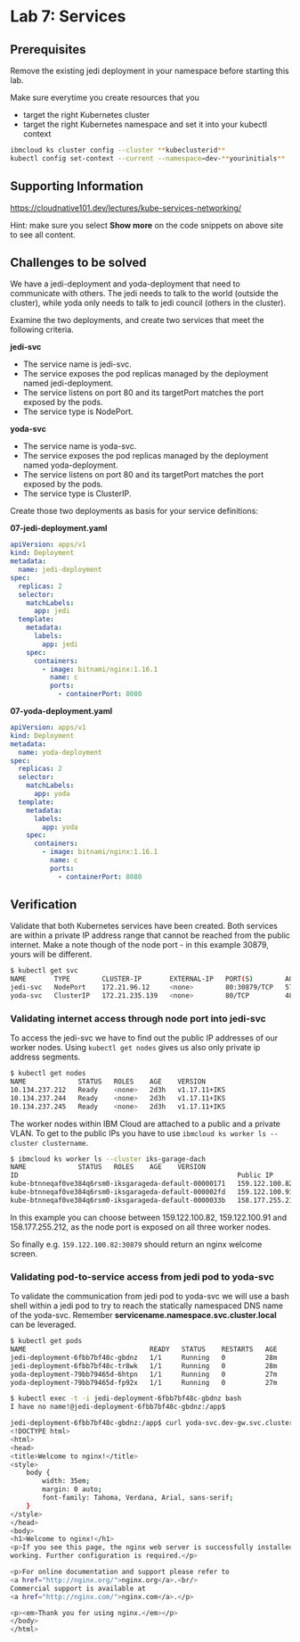 # Lab 7: Services

## Prerequisites

Remove the existing jedi deployment in your namespace before starting this lab.

Make sure everytime you create resources that you

- target the right Kubernetes cluster
- target the right Kubernetes namespace and set it into your kubectl context

```bash
ibmcloud ks cluster config --cluster **kubeclusterid**
kubectl config set-context --current --namespace=dev-**yourinitials**
```

## Supporting Information

https://cloudnative101.dev/lectures/kube-services-networking/

Hint: make sure you select **Show more** on the code snippets on above site to see all content.

## Challenges to be solved

We have a jedi-deployment and yoda-deployment that need to communicate with others. The jedi needs to talk to the world (outside the cluster), while yoda only needs to talk to jedi council (others in the cluster).

Examine the two deployments, and create two services that meet the following criteria.

**jedi-svc**

- The service name is jedi-svc.
- The service exposes the pod replicas managed by the deployment named jedi-deployment.
- The service listens on port 80 and its targetPort matches the port exposed by the pods.
- The service type is NodePort.

**yoda-svc**

- The service name is yoda-svc.
- The service exposes the pod replicas managed by the deployment named yoda-deployment.
- The service listens on port 80 and its targetPort matches the port exposed by the pods.
- The service type is ClusterIP.

Create those two deployments as basis for your service definitions:

**07-jedi-deployment.yaml**

```yaml
apiVersion: apps/v1
kind: Deployment
metadata:
  name: jedi-deployment
spec:
  replicas: 2
  selector:
    matchLabels:
      app: jedi
  template:
    metadata:
      labels:
        app: jedi
    spec:
      containers:
        - image: bitnami/nginx:1.16.1
          name: c
          ports:
            - containerPort: 8080
```

**07-yoda-deployment.yaml**

```yaml
apiVersion: apps/v1
kind: Deployment
metadata:
  name: yoda-deployment
spec:
  replicas: 2
  selector:
    matchLabels:
      app: yoda
  template:
    metadata:
      labels:
        app: yoda
    spec:
      containers:
        - image: bitnami/nginx:1.16.1
          name: c
          ports:
            - containerPort: 8080
```

## Verification

Validate that both Kubernetes services have been created. Both services are within a private IP address range that cannot be reached from the public internet.
Make a note though of the node port - in this example 30879, yours will be different.

```bash
$ kubectl get svc
NAME       TYPE        CLUSTER-IP       EXTERNAL-IP   PORT(S)        AGE
jedi-svc   NodePort    172.21.96.12     <none>        80:30879/TCP   57s
yoda-svc   ClusterIP   172.21.235.139   <none>        80/TCP         48s
```

### Validating internet access through node port into jedi-svc

To access the jedi-svc we have to find out the public IP addresses of our worker nodes. Using `kubectl get nodes` gives us also only private ip address segments.

```bash
$ kubectl get nodes
NAME             STATUS   ROLES    AGE    VERSION
10.134.237.212   Ready    <none>   2d3h   v1.17.11+IKS
10.134.237.244   Ready    <none>   2d3h   v1.17.11+IKS
10.134.237.245   Ready    <none>   2d3h   v1.17.11+IKS
```

The worker nodes within IBM Cloud are attached to a public and a private VLAN. To get to the public IPs you have to use `ibmcloud ks worker ls --cluster clustername`.

```bash
$ ibmcloud ks worker ls --cluster iks-garage-dach
NAME             STATUS   ROLES    AGE    VERSION
ID                                                       Public IP         Private IP       Flavor               State    Status   Zone    Version
kube-btnneqaf0ve384q6rsm0-iksgarageda-default-00000171   159.122.100.82    10.134.237.244   b3c.4x16.encrypted   normal   Ready    fra02   1.17.11_1539
kube-btnneqaf0ve384q6rsm0-iksgarageda-default-000002fd   159.122.100.91    10.134.237.245   b3c.4x16.encrypted   normal   Ready    fra02   1.17.11_1539
kube-btnneqaf0ve384q6rsm0-iksgarageda-default-0000033b   158.177.255.212   10.134.237.212   b3c.4x16.encrypted   normal   Ready    fra02   1.17.11_1539
```

In this example you can choose between 159.122.100.82, 159.122.100.91 and 158.177.255.212, as the node port is exposed on all three worker nodes.

So finally e.g. `159.122.100.82:30879` should return an nginx welcome screen.

### Validating pod-to-service access from jedi pod to yoda-svc

To validate the communication from jedi pod to yoda-svc we will use a bash shell within a jedi pod to try to reach the
statically namespaced DNS name of the yoda-svc. Remember **servicename.namespace.svc.cluster.local** can be leveraged.

```bash
$ kubectl get pods
NAME                               READY   STATUS    RESTARTS   AGE
jedi-deployment-6fbb7bf48c-gbdnz   1/1     Running   0          28m
jedi-deployment-6fbb7bf48c-tr8wk   1/1     Running   0          28m
yoda-deployment-79bb79465d-6htpn   1/1     Running   0          27m
yoda-deployment-79bb79465d-fp92x   1/1     Running   0          27m

$ kubectl exec -t -i jedi-deployment-6fbb7bf48c-gbdnz bash
I have no name!@jedi-deployment-6fbb7bf48c-gbdnz:/app$

jedi-deployment-6fbb7bf48c-gbdnz:/app$ curl yoda-svc.dev-gw.svc.cluster.local
<!DOCTYPE html>
<html>
<head>
<title>Welcome to nginx!</title>
<style>
    body {
        width: 35em;
        margin: 0 auto;
        font-family: Tahoma, Verdana, Arial, sans-serif;
    }
</style>
</head>
<body>
<h1>Welcome to nginx!</h1>
<p>If you see this page, the nginx web server is successfully installed and
working. Further configuration is required.</p>

<p>For online documentation and support please refer to
<a href="http://nginx.org/">nginx.org</a>.<br/>
Commercial support is available at
<a href="http://nginx.com/">nginx.com</a>.</p>

<p><em>Thank you for using nginx.</em></p>
</body>
</html>

```
